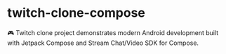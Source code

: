 # twitch-clone-compose
🎮 Twitch clone project demonstrates modern Android development built with Jetpack Compose and Stream Chat/Video SDK for Compose.
